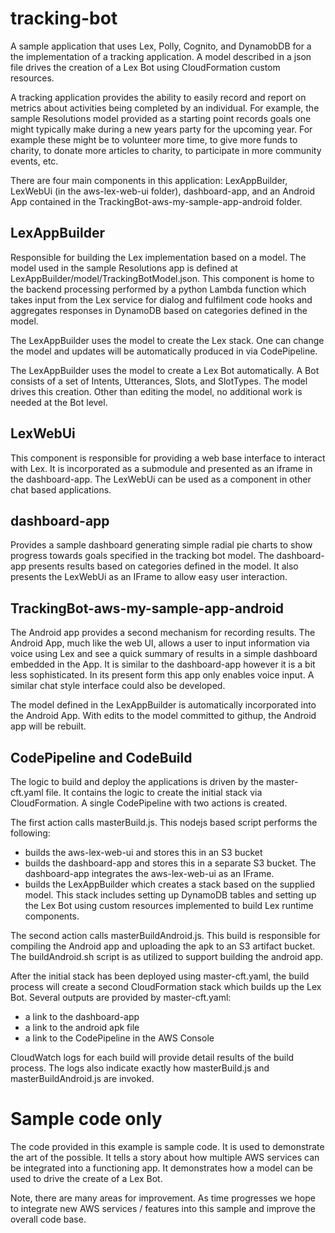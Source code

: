 # tracking-bot

A sample application that uses Lex, Polly, Cognito, and DynamobDB for a 
the implementation of a tracking application. A model described in a json file drives 
the creation of a Lex Bot using CloudFormation custom resources. 

A tracking application provides the ability to easily record and report on 
metrics about activities being completed by an individual. For example, the 
sample Resolutions model provided as a starting point records goals one might 
typically make during a new years party for the upcoming year. For example these might be to volunteer more time, 
to give more funds to charity, to donate more articles to charity, to participate in more community
events, etc. 

There are four main components in this application: LexAppBuilder, LexWebUi 
(in the aws-lex-web-ui folder), dashboard-app, and an Android App contained in the
TrackingBot-aws-my-sample-app-android folder. 

## LexAppBuilder

Responsible for building the Lex implementation based on a model. The model 
used in the sample Resolutions app is defined at LexAppBuilder/model/TrackingBotModel.json. 
This component is home to the backend processing performed by a python Lambda
function which takes input from the Lex service for dialog and fulfilment
code hooks and aggregates responses in DynamoDB based on categories defined in the model. 

The LexAppBuilder uses the model to create the Lex stack. One can change the model and updates 
will be automatically produced in via CodePipeline. 

The LexAppBuilder uses the model to create a Lex Bot automatically. A Bot consists
of a set of Intents, Utterances, Slots, and SlotTypes. The model drives this creation. Other 
than editing the model, no additional work is needed at the Bot level. 

## LexWebUi

This component is responsible for providing a web base interface to interact with Lex. It is
incorporated as a submodule and presented as an iframe in the dashboard-app. 
The LexWebUi can be used as a component in other chat based applications.

## dashboard-app

Provides a sample dashboard generating simple radial pie charts to show
progress towards goals specified in the tracking bot model. The dashboard-app presents results
based on categories defined in the model. It also presents the LexWebUi as an IFrame to allow
easy user interaction. 

## TrackingBot-aws-my-sample-app-android

The Android app provides a second mechanism for recording results. The Android App, much like the
web UI, allows a user to input information via voice using Lex and 
see a quick summary of results in a simple dashboard embedded in the App. It is similar 
to the dashboard-app however it is a bit less sophisticated. In its present form this app only enables voice
input. A similar chat style interface could also be developed. 

The model defined in the LexAppBuilder is automatically incorporated into the Android App. With edits to the 
model committed to githup, the Android app will be rebuilt. 

## CodePipeline and CodeBuild

The logic to build and deploy the applications is driven by the master-cft.yaml
file. It contains the logic to create the initial stack via CloudFormation. A single CodePipeline with 
two actions is created. 

The first action calls masterBuild.js. This nodejs based script performs the following:

* builds the aws-lex-web-ui and stores this in an S3 bucket
* builds the dashboard-app and stores this in a separate S3 bucket. The dashboard-app 
integrates the aws-lex-web-ui as an IFrame.
* builds the LexAppBuilder which creates a stack based on the supplied model. This stack 
includes setting up DynamoDB tables and setting up the Lex Bot using custom
resources implemented to build Lex runtime components. 

The second action calls masterBuildAndroid.js. This build is
responsible for compiling the Android app and uploading the apk to an S3 artifact
bucket. The buildAndroid.sh script is as utilized to support building the
android app. 

After the initial stack has been deployed using master-cft.yaml, the build process will
create a second CloudFormation stack which builds up the Lex Bot. Several outputs are provided
by master-cft.yaml:

* a link to the dashboard-app  
* a link to the android apk file 
* a link to the CodePipeline in the AWS Console

CloudWatch logs for each build will provide detail results of the build process. The logs also 
indicate exactly how masterBuild.js and masterBuildAndroid.js are invoked. 

# Sample code only

The code provided in this example is sample code. It is used to demonstrate the
art of the possible. It tells a story about how multiple AWS services
can be integrated into a functioning app. It demonstrates how a model can be used to drive the create of a Lex Bot.

Note, there are many areas for improvement. As time progresses we hope to 
integrate new AWS services / features into this sample and improve the overall code base.

